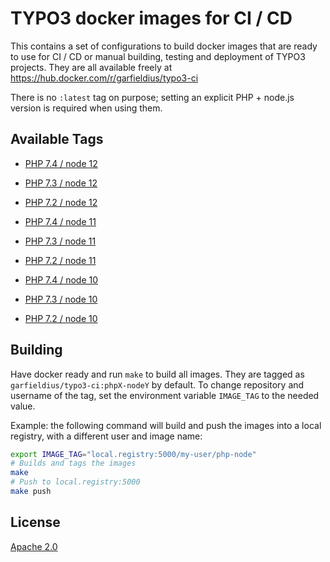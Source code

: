 # TYPO3 docker images for CI / CD

This contains a set of configurations to build docker images that are ready to
use for CI / CD or manual building, testing and deployment of TYPO3 projects.
They are all available freely at <https://hub.docker.com/r/garfieldius/typo3-ci>

There is no `:latest` tag on purpose; setting an explicit PHP + node.js version
is required when using them.

## Available Tags

* [PHP 7.4 / node 12](https://github.com/garfieldius/typo3-ci/blob/master/bionic-php7.4-node12/Dockerfile)
* [PHP 7.3 / node 12](https://github.com/garfieldius/typo3-ci/blob/master/bionic-php7.3-node12/Dockerfile)
* [PHP 7.2 / node 12](https://github.com/garfieldius/typo3-ci/blob/master/bionic-php7.2-node12/Dockerfile)

* [PHP 7.4 / node 11](https://github.com/garfieldius/typo3-ci/blob/master/bionic-php7.4-node11/Dockerfile)
* [PHP 7.3 / node 11](https://github.com/garfieldius/typo3-ci/blob/master/bionic-php7.3-node11/Dockerfile)
* [PHP 7.2 / node 11](https://github.com/garfieldius/typo3-ci/blob/master/bionic-php7.2-node11/Dockerfile)

* [PHP 7.4 / node 10](https://github.com/garfieldius/typo3-ci/blob/master/bionic-php7.4-node10/Dockerfile)
* [PHP 7.3 / node 10](https://github.com/garfieldius/typo3-ci/blob/master/bionic-php7.3-node10/Dockerfile)
* [PHP 7.2 / node 10](https://github.com/garfieldius/typo3-ci/blob/master/bionic-php7.2-node10/Dockerfile)

## Building

Have docker ready and run `make` to build all images. They are tagged as
`garfieldius/typo3-ci:phpX-nodeY` by default. To change repository and username
of the tag, set the environment variable `IMAGE_TAG` to the needed value.

Example: the following command will build and push the images into a local
registry, with a different user and image name:

```bash
export IMAGE_TAG="local.registry:5000/my-user/php-node"
# Builds and tags the images
make
# Push to local.registry:5000
make push
```

## License

[Apache 2.0](https://www.apache.org/licenses/LICENSE-2.0)
